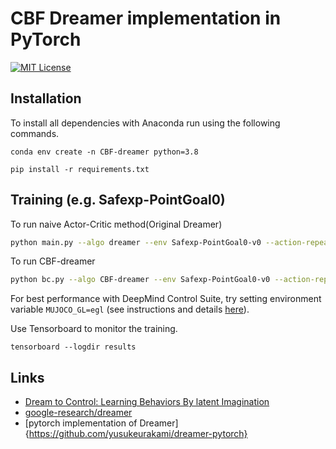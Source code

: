 CBF Dreamer implementation in PyTorch
======

[![MIT License](https://img.shields.io/badge/license-MIT-blue.svg)](LICENSE.md)


## Installation
To install all dependencies with Anaconda run using the following commands. 

`conda env create -n CBF-dreamer python=3.8` 

`pip install -r requirements.txt` 

## Training (e.g. Safexp-PointGoal0)
To run naive Actor-Critic method(Original Dreamer)
```bash
python main.py --algo dreamer --env Safexp-PointGoal0-v0 --action-repeat 2 --id AC-Safexp-PointGoal0-v0-0
```
To run CBF-dreamer
```bash
python bc.py --algo CBF-dreamer --env Safexp-PointGoal0-v0 --action-repeat 2 --id AC-Safexp-PointGoal0-v0-0
```

For best performance with DeepMind Control Suite, try setting environment variable `MUJOCO_GL=egl` (see instructions and details [here](https://github.com/deepmind/dm_control#rendering)).

Use Tensorboard to monitor the training.

`tensorboard --logdir results`

<!-- ## Results
The performances are compared with the other SoTA algorithms as follows 
(Note! Tested once using seed 0.)

* [State-SAC](https://github.com/denisyarats/pytorch_sac)
* [PlaNet-PyTorch](https://github.com/Kaixhin/PlaNet)
* [SAC-AE](https://github.com/denisyarats/pytorch_sac_ae)
* [SLAC](https://github.com/ku2482/slac.pytorch)
* [CURL](https://github.com/MishaLaskin/curl)
* [Dreamer (tensorflow2 implementation)](https://github.com/danijar/dreamer)

### NOTE! All the steps below are environment steps. (All the results below are trained 1000 episodes. Each espisode length is 1000 steps. Actual number of sampled data are steps/action_repeat. )

<p align="center">
  <img width="800" src="./imgs/results_table.png">
</p>

<p align="center">
  <img width="800" src="./imgs/finger-spin.png">
  <img width="800" src="./imgs/walker-walk.png">
  <img width="800" src="./imgs/cheetah-run.png">
  <img width="800" src="./imgs/cartpole-swingup.png">
  <img width="800" src="./imgs/reacher-easy.png">
  <img width="800" src="./imgs/ball_in_cup-catch.png">
</p>

Pretrained models can be found in the [releases](https://github.com/Kaixhin/PlaNet/releases). -->

## Links
- [Dream to Control: Learning Behaviors By latent Imagination](https://ai.googleblog.com/2020/03/introducing-dreamer-scalable.html)
- [google-research/dreamer](https://github.com/google-research/dreamer)
- [pytorch implementation of Dreamer]{https://github.com/yusukeurakami/dreamer-pytorch}
